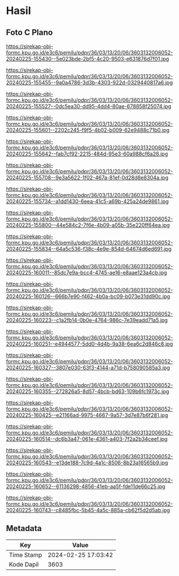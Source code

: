 # Hasil

## Foto C Plano

https://sirekap-obj-formc.kpu.go.id/e3c6/pemilu/pdpr/36/03/13/20/06/3603132006052-20240225-155430--5e023bde-2bf5-4c20-9503-e631876d7f01.jpg

https://sirekap-obj-formc.kpu.go.id/e3c6/pemilu/pdpr/36/03/13/20/06/3603132006052-20240225-155455--9a0a4786-3d3b-4303-922d-0329440817a6.jpg

https://sirekap-obj-formc.kpu.go.id/e3c6/pemilu/pdpr/36/03/13/20/06/3603132006052-20240225-155527--0dc5ea30-dd95-4dd4-80ae-678858f25074.jpg

https://sirekap-obj-formc.kpu.go.id/e3c6/pemilu/pdpr/36/03/13/20/06/3603132006052-20240225-155601--2202c245-f9f5-4b02-b009-62e9488c71b0.jpg

https://sirekap-obj-formc.kpu.go.id/e3c6/pemilu/pdpr/36/03/13/20/06/3603132006052-20240225-155642--fab7cf92-2215-484d-95e3-60a988cf6a26.jpg

https://sirekap-obj-formc.kpu.go.id/e3c6/pemilu/pdpr/36/03/13/20/06/3603132006052-20240225-155708--9e3a5622-1f02-467a-81ef-0d28d8e8304a.jpg

https://sirekap-obj-formc.kpu.go.id/e3c6/pemilu/pdpr/36/03/13/20/06/3603132006052-20240225-155734--a1dd1430-6eea-41c5-a69b-425a24de9861.jpg

https://sirekap-obj-formc.kpu.go.id/e3c6/pemilu/pdpr/36/03/13/20/06/3603132006052-20240225-155800--44e584c2-7f6e-4b09-a05b-35e220ff64ea.jpg

https://sirekap-obj-formc.kpu.go.id/e3c6/pemilu/pdpr/36/03/13/20/06/3603132006052-20240225-155834--64a5c536-f38c-4e9e-854d-64674d6ed691.jpg

https://sirekap-obj-formc.kpu.go.id/e3c6/pemilu/pdpr/36/03/13/20/06/3603132006052-20240225-160011--85dc7e9a-bcc4-4745-ae16-e8aae123a4cb.jpg

https://sirekap-obj-formc.kpu.go.id/e3c6/pemilu/pdpr/36/03/13/20/06/3603132006052-20240225-160126--666b7e90-f462-4b0a-bc09-b073e31dd90c.jpg

https://sirekap-obj-formc.kpu.go.id/e3c6/pemilu/pdpr/36/03/13/20/06/3603132006052-20240225-160223--c1a2fb14-0b0e-4764-986c-7e39eadd71a5.jpg

https://sirekap-obj-formc.kpu.go.id/e3c6/pemilu/pdpr/36/03/13/20/06/3603132006052-20240225-160251--e4944577-5dd0-4d4b-9a38-6ea6c2d846c8.jpg

https://sirekap-obj-formc.kpu.go.id/e3c6/pemilu/pdpr/36/03/13/20/06/3603132006052-20240225-160327--3807e030-63f3-4144-a71d-b758090585a3.jpg

https://sirekap-obj-formc.kpu.go.id/e3c6/pemilu/pdpr/36/03/13/20/06/3603132006052-20240225-160355--272826a5-8d57-4bcb-bd63-109b6fc1973c.jpg

https://sirekap-obj-formc.kpu.go.id/e3c6/pemilu/pdpr/36/03/13/20/06/3603132006052-20240225-160425--e21166ad-9975-4667-9a57-3d7e87b6f281.jpg

https://sirekap-obj-formc.kpu.go.id/e3c6/pemilu/pdpr/36/03/13/20/06/3603132006052-20240225-160514--dc6b3a47-061e-4361-a403-7f2a2b34ceef.jpg

https://sirekap-obj-formc.kpu.go.id/e3c6/pemilu/pdpr/36/03/13/20/06/3603132006052-20240225-160543--e13de188-7c9d-4a1c-8506-8b23a16565b9.jpg

https://sirekap-obj-formc.kpu.go.id/e3c6/pemilu/pdpr/36/03/13/20/06/3603132006052-20240225-160652--61136298-4856-41eb-aa5f-fde11de66c25.jpg

https://sirekap-obj-formc.kpu.go.id/e3c6/pemilu/pdpr/36/03/13/20/06/3603132006052-20240225-160743--c8485fbc-5b45-4a5c-885a-cb62f5d2d5ab.jpg


## Metadata

| Key        | Value               |
| ---------- | ------------------- |
| Time Stamp | 2024-02-25 17:03:42 |
| Kode Dapil | 3603                |



